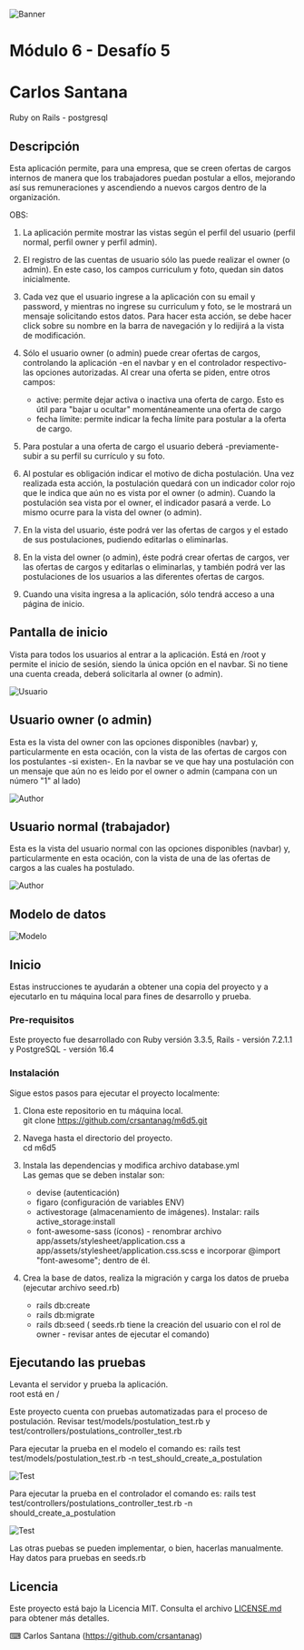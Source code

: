 ![Banner](banner.jpg)

# Módulo 6 - Desafío 5

# Carlos Santana

Ruby on Rails - postgresql

## Descripción

Esta aplicación permite, para una empresa, que se creen ofertas de cargos internos de manera que los trabajadores puedan postular a ellos, mejorando así sus remuneraciones y ascendiendo a nuevos cargos dentro de la organización.

OBS:

1.  La aplicación permite mostrar las vistas según el perfil del usuario (perfil normal, perfil owner y perfil admin).
2.  El registro de las cuentas de usuario sólo las puede realizar el owner (o admin). En este caso, los campos curriculum y foto, quedan sin datos inicialmente.
3.  Cada vez que el usuario ingrese a la aplicación con su email y password, y mientras no ingrese su curriculum y foto, se le mostrará un mensaje solicitando estos datos. Para hacer esta acción, se debe hacer click sobre su nombre en la barra de navegación y lo redijirá a la vista de modificación.
4.  Sólo el usuario owner (o admin) puede crear ofertas de cargos, controlando la aplicación -en el navbar y en el controlador respectivo- las opciones autorizadas. Al crear una oferta se piden, entre otros campos:

    - active: permite dejar activa o inactiva una oferta de cargo. Esto es útil para "bajar u ocultar" momentáneamente una oferta de cargo
    - fecha límite: permite indicar la fecha límite para postular a la oferta de cargo.

5.  Para postular a una oferta de cargo el usuario deberá -previamente- subir a su perfil su currículo y su foto.
6.  Al postular es obligación indicar el motivo de dicha postulación. Una vez realizada esta acción, la postulación quedará con un indicador color rojo que le indica que aún no es vista por el owner (o admin). Cuando la postulación sea vista por el owner, el indicador pasará a verde. Lo mismo ocurre para la vista del owner (o admin).
7.  En la vista del usuario, éste podrá ver las ofertas de cargos y el estado de sus postulaciones, pudiendo editarlas o eliminarlas.
8.  En la vista del owner (o admin), éste podrá crear ofertas de cargos, ver las ofertas de cargos y editarlas o eliminarlas, y también podrá ver las postulaciones de los usuarios a las diferentes ofertas de cargos.
9.  Cuando una visita ingresa a la aplicación, sólo tendrá acceso a una página de inicio.

## Pantalla de inicio

Vista para todos los usuarios al entrar a la aplicación. Está en /root y permite el inicio de sesión, siendo la única opción en el navbar. Si no tiene una cuenta creada, deberá solicitarla al owner (o admin).

![Usuario](screen1.jpg)

## Usuario owner (o admin)

Esta es la vista del owner con las opciones disponibles (navbar) y, particularmente en esta ocación, con la vista de las ofertas de cargos con los postulantes -si existen-. En la navbar se ve que hay una postulación con un mensaje que aún no es leido por el owner o admin (campana con un número "1" al lado)

![Author](screen2.jpg)

## Usuario normal (trabajador)

Esta es la vista del usuario normal con las opciones disponibles (navbar) y, particularmente en esta ocación, con la vista de una de las ofertas de cargos a las cuales ha postulado.

![Author](screen3.jpg)

## Modelo de datos

![Modelo](model.jpg)

## Inicio

Estas instrucciones te ayudarán a obtener una copia del proyecto y a ejecutarlo en tu máquina local para fines de desarrollo y prueba.

### Pre-requisitos

Este proyecto fue desarrollado con Ruby versión 3.3.5, Rails - versión 7.2.1.1 y PostgreSQL - versión 16.4

### Instalación

Sigue estos pasos para ejecutar el proyecto localmente:

1. Clona este repositorio en tu máquina local.  
   git clone https://github.com/crsantanag/m6d5.git

2. Navega hasta el directorio del proyecto.  
   cd m6d5

3. Instala las dependencias y modifica archivo database.yml  
   Las gemas que se deben instalar son:

   - devise (autenticación)
   - figaro (configuración de variables ENV)
   - activestorage (almacenamiento de imágenes). Instalar: rails active_storage:install
   - font-awesome-sass (íconos) - renombrar archivo app/assets/stylesheet/application.css a app/assets/stylesheet/application.css.scss e incorporar @import "font-awesome"; dentro de él.

4. Crea la base de datos, realiza la migración y carga los datos de prueba (ejecutar archivo seed.rb)
   - rails db:create
   - rails db:migrate
   - rails db:seed ( seeds.rb tiene la creación del usuario con el rol de owner - revisar antes de ejecutar el comando)

## Ejecutando las pruebas

Levanta el servidor y prueba la aplicación.  
root está en /

Este proyecto cuenta con pruebas automatizadas para el proceso de postulación. Revisar test/models/postulation_test.rb y test/controllers/postulations_controller_test.rb

Para ejecutar la prueba en el modelo el comando es: rails test test/models/postulation_test.rb -n test_should_create_a_postulation

![Test](test1.jpg)

Para ejecutar la prueba en el controlador el comando es: rails test test/controllers/postulations_controller_test.rb -n should_create_a_postulation

![Test](test2.jpg)

Las otras puebas se pueden implementar, o bien, hacerlas manualmente. Hay datos para pruebas en seeds.rb

## Licencia

Este proyecto está bajo la Licencia MIT. Consulta el archivo [LICENSE.md](LICENSE.md) para obtener más detalles.

⌨ ️Carlos Santana (https://github.com/crsantanag)
